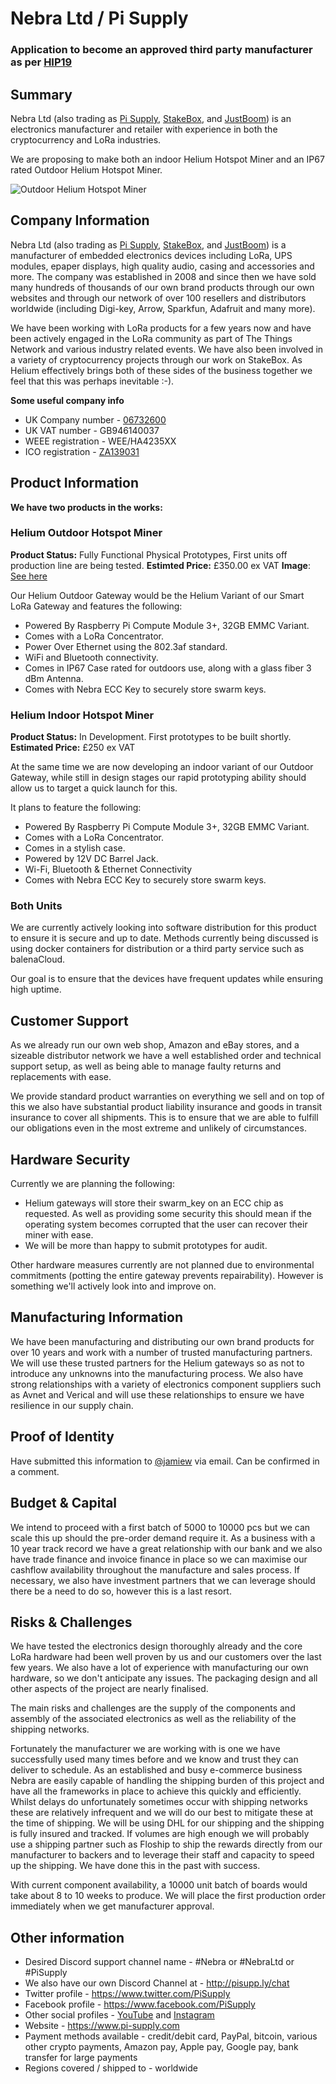 # Nebra Ltd / Pi Supply
### Application to become an approved third party manufacturer as per [HIP19](https://github.com/helium/HIP/blob/master/0019-third-party-manufacturers.md)

## Summary

Nebra Ltd (also trading as [Pi Supply](https://www.pi-supply.com), [StakeBox](https://www.stakebox.org), and [JustBoom](https://www.justboom.co)) is an electronics manufacturer and retailer with experience in both the cryptocurrency and LoRa industries.

We are proposing to make both an indoor Helium Hotspot Miner and an IP67 rated Outdoor Helium Hotspot Miner.

![Outdoor Helium Hotspot Miner](https://cdn.shopify.com/s/files/1/2187/3161/products/1607129058221_IP67-Case-Ethernet-Gland-Corner_1024x_c3d11218-46f3-41cd-a97e-2931b5a8d891_1024x.jpg?v=1607141823)

## Company Information

Nebra Ltd (also trading as [Pi Supply](https://www.pi-supply.com), [StakeBox](https://www.stakebox.org), and [JustBoom](https://www.justboom.co)) is a manufacturer of embedded electronics devices including LoRa, UPS modules, epaper displays, high quality audio, casing and accessories and more. The company was established in 2008 and since then we have sold many hundreds of thousands of our own brand products through our own websites and through our network of over 100 resellers and distributors worldwide (including Digi-key, Arrow, Sparkfun, Adafruit and many more).

We have been working with LoRa products for a few years now and have been actively engaged in the LoRa community as part of The Things Network and various industry related events. We have also been involved in a variety of cryptocurrency projects through our work on StakeBox. As Helium effectively brings both of these sides of the business together we feel that this was perhaps inevitable :-).

**Some useful company info**
* UK Company number - [06732600](https://find-and-update.company-information.service.gov.uk/company/06732600)
* UK VAT number - GB946140037
* WEEE registration - WEE/HA4235XX
* ICO registration - [ZA139031](https://ico.org.uk/ESDWebPages/Entry/ZA139031)

## Product Information

**We have two products in the works:**

### Helium Outdoor Hotspot Miner
**Product Status:** Fully Functional Physical Prototypes, First units off production line are being tested.
**Estimted Price:** £350.00 ex VAT
**Image**: [See here]()

Our Helium Outdoor Gateway would be the Helium Variant of our Smart LoRa Gateway and features the following:
* Powered By Raspberry Pi Compute Module 3+, 32GB EMMC Variant.
* Comes with a LoRa Concentrator.
* Power Over Ethernet using the 802.3af standard.
* WiFi and Bluetooth connectivity.
* Comes in IP67 Case rated for outdoors use, along with a glass fiber 3 dBm Antenna.
* Comes with Nebra ECC Key to securely store swarm keys.


### Helium Indoor Hotspot Miner
**Product Status:** In Development. First prototypes to be built shortly.
**Estimated Price:** £250 ex VAT

At the same time we are now developing an indoor variant of our Outdoor Gateway, while still in design stages our rapid prototyping ability should allow us to target a quick launch for this.

It plans to feature the following:
* Powered By Raspberry Pi Compute Module 3+, 32GB EMMC Variant.
* Comes with a LoRa Concentrator.
* Comes in a stylish case.
* Powered by 12V DC Barrel Jack.
* Wi-Fi, Bluetooth & Ethernet Connectivity
* Comes with Nebra ECC Key to securely store swarm keys.

### Both Units
We are currently actively looking into software distribution for this product to ensure it is secure and up to date. Methods currently being discussed is using docker containers for distribution or a third party service such as balenaCloud.

Our goal is to ensure that the devices have frequent updates while ensuring high uptime.

## Customer Support

As we already run our own web shop, Amazon and eBay stores, and a sizeable distributor network we have a well established order and technical support setup, as well as being able to manage faulty returns and replacements with ease.

We provide standard product warranties on everything we sell and on top of this we also have substantial product liability insurance and goods in transit insurance to cover all shipments. This is to ensure that we are able to fulfill our obligations even in the most extreme and unlikely of circumstances.

## Hardware Security

Currently we are planning the following:
* Helium gateways will store their swarm_key on an ECC chip as requested. As well as providing some security this should mean if the operating system becomes corrupted that the user can recover their miner with ease.
* We will be more than happy to submit prototypes for audit.

Other hardware measures currently are not planned due to environmental commitments (potting the entire gateway prevents repairability). However is something we'll actively look into and improve on.

## Manufacturing Information

We have been manufacturing and distributing our own brand products for over 10 years and work with a number of trusted manufacturing partners. We will use these trusted partners for the Helium gateways so as not to introduce any unknowns into the manufacturing process. We also have strong relationships with a variety of electronics component suppliers such as Avnet and Verical and will use these relationships to ensure we have resilience in our supply chain.

## Proof of Identity

Have submitted this information to [@jamiew](https://github.com/jamiew) via email. Can be confirmed in a comment.

## Budget & Capital

We intend to proceed with a first batch of 5000 to 10000 pcs but we can scale this up should the pre-order demand require it. As a business with a 10 year track record we have a great relationship with our bank and we also have trade finance and invoice finance in place so we can maximise our cashflow availability throughout the manufacture and sales process. If necessary, we also have investment partners that we can leverage should there be a need to do so, however this is a last resort.

## Risks & Challenges

We have tested the electronics design thoroughly already and the core LoRa hardware had been well proven by us and our customers over the last few years. We also have a lot of experience with manufacturing our own hardware, so we don't anticipate any issues. The packaging design and all other aspects of the project are nearly finalised. 

The main risks and challenges are the supply of the components and assembly of the associated electronics as well as the reliability of the shipping networks.

Fortunately the manufacturer we are working with is one we have successfully used many times before and we know and trust they can deliver to schedule. As an established and busy e-commerce business Nebra are easily capable of handling the shipping burden of this project and have all the frameworks in place to achieve this quickly and efficiently. Whilst delays do unfortunately sometimes occur with shipping networks these are relatively infrequent and we will do our best to mitigate these at the time of shipping. We will be using DHL for our shipping and the shipping is fully insured and tracked. If volumes are high enough we will probably use a shipping partner such as Floship to ship the rewards directly from our manufacturer to backers and to leverage their staff and capacity to speed up the shipping. We have done this in the past with success.

With current component availability, a 10000 unit batch of boards would take about 8 to 10 weeks to produce. We will place the first production order immediately when we get manufacturer approval.

## Other information

* Desired Discord support channel name - #Nebra or #NebraLtd or #PiSupply
* We also have our own Discord Channel at - http://pisupp.ly/chat
* Twitter profile - https://www.twitter.com/PiSupply
* Facebook profile - https://www.facebook.com/PiSupply
* Other social profiles - [YouTube](https://youtube.com/c/PiSupply) and [Instagram](https://www.instagram.com/pisupply)
* Website - https://www.pi-supply.com
* Payment methods available - credit/debit card, PayPal, bitcoin, various other crypto payments, Amazon pay, Apple pay, Google pay, bank transfer for large payments
* Regions covered / shipped to - worldwide
